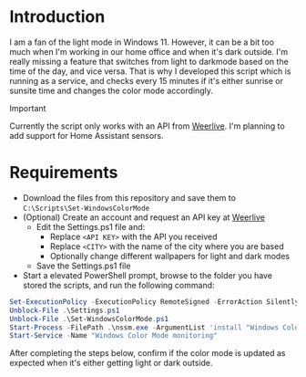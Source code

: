 # Introduction
I am a fan of the light mode in Windows 11. However, it can be a bit too much when I'm working in our home office and when it's dark outside. I'm really missing a feature that switches from light to darkmode based on the time of the day, and vice versa. That is why I developed this script which is running as a service, and checks every 15 minutes if it's either sunrise or sunsite time and changes the color mode accordingly.

> [!IMPORTANT]  
> Currently the script only works with an API from [Weerlive](https://weerlive.nl). I'm planning to add support for Home Assistant sensors.

# Requirements
* Download the files from this repository and save them to `C:\Scripts\Set-WindowsColorMode`
* (Optional) Create an account and request an API key at [Weerlive](https://weerlive.nl/delen.php)
  * Edit the Settings.ps1 file and:
    * Replace `<API KEY>` with the API you received
    * Replace `<CITY>` with the name of the city where you are based
    * Optionally change different wallpapers for light and dark modes
  * Save the Settings.ps1 file
* Start a elevated PowerShell prompt, browse to the folder you have stored the scripts, and run the following command:
```powershell
Set-ExecutionPolicy -ExecutionPolicy RemoteSigned -ErrorAction SilentlyContinue
Unblock-File .\Settings.ps1
Unblock-File .\Set-WindowsColorMode.ps1
Start-Process -FilePath .\nssm.exe -ArgumentList 'install "Windows Color Mode monitoring" "C:\Windows\System32\WindowsPowerShell\v1.0\powershell.exe" "-command "& { . C:\Scripts\Set-WindowsColorMode\Set-WindowsColorMode.ps1 }"" ' -NoNewWindow -Wait
Start-Service -Name "Windows Color Mode monitoring"
```

After completing the steps below, confirm if the color mode is updated as expected when it's either getting light or dark outside.